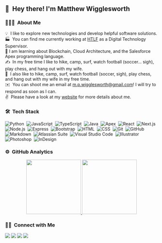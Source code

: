 <h2>👋 &nbsp;Hey there! I'm Matthew Wigglesworth</h2>

<!-- ## 👋 &nbsp;Hey there! I'm Matthew Wigglesworth -->

### 👨🏻‍💻 &nbsp;About Me

💡 &nbsp;I like to explore new technologies and develop helpful software solutions.\
🏭 &nbsp;You can find me currently working at [HTLF](https://www.htlf.com/) as a Digital Technology Supervisor.\
🌱 I am learning about Blockchain, Cloud Architecture, and the Salesforce Apex programming language.\
✍️ &nbsp;In my free time I like to hike, camp, surf, watch football (soccer... sigh), play chess, and hang out with my wife.\
💬 &nbsp;I also like to hike, camp, surf, watch football (soccer, sigh), play chess, and hang out with my wife in my free time.\
✉️ &nbsp;You can shoot me an email at m.p.wigglesworth@gmail.com! I will try to respond as soon as I can.\
✌️ &nbsp;Please have a look at my [website](https://www.mattwigg.com/) for more details about me.

### 🛠 &nbsp;Tech Stack

![Python](https://img.shields.io/badge/-Python-05122A?style=flat&logo=python)&nbsp;
![JavaScript](https://img.shields.io/badge/-JavaScript-05122A?style=flat&logo=javascript)&nbsp;
![TypeScript](https://img.shields.io/badge/-TypseScript-05122A?style=flat&logo=typescript&logoColor=blue)&nbsp;
![Java](https://img.shields.io/badge/-Java-05122A?style=flat&logo=Java&logoColor=FFA518)&nbsp;
![Apex](https://img.shields.io/badge/-Apex-05122A?style=flat&logo=salesforce&logoColor=1572B6)&nbsp;
![React](https://img.shields.io/badge/-React-05122A?style=flat&logo=react)&nbsp;
![Next.js](https://img.shields.io/badge/-Next.js-05122A?style=flat&logo=nextdotjs&logoColor=FEFEFE)&nbsp;
![Node.js](https://img.shields.io/badge/-Node.js-05122A?style=flat&logo=node.js)&nbsp;
![Express](https://img.shields.io/badge/-Express-05122A?style=flat&logo=express&logoColor=white)&nbsp;
![Bootstrap](https://img.shields.io/badge/-Bootstrap-05122A?style=flat&logo=bootstrap&logoColor=563D7C)&nbsp;
![HTML](https://img.shields.io/badge/-HTML-05122A?style=flat&logo=HTML5)&nbsp;
![CSS](https://img.shields.io/badge/-CSS-05122A?style=flat&logo=CSS3&logoColor=1572B6)&nbsp;
![Git](https://img.shields.io/badge/-Git-05122A?style=flat&logo=git)&nbsp;
![GitHub](https://img.shields.io/badge/-GitHub-05122A?style=flat&logo=github)&nbsp;
![Markdown](https://img.shields.io/badge/-Markdown-05122A?style=flat&logo=markdown)&nbsp;
![Atlassian Suite](https://img.shields.io/badge/-Atlassian%20Suite-05122A?style=flat&logo=atlassian&logoColor=blue)&nbsp;
![Visual Studio Code](https://img.shields.io/badge/-Visual%20Studio%20Code-05122A?style=flat&logo=visual-studio-code&logoColor=007ACC)&nbsp;
![Illustrator](https://img.shields.io/badge/-Illustrator-05122A?style=flat&logo=adobe-illustrator)&nbsp;
![Photoshop](https://img.shields.io/badge/-Photoshop-05122A?style=flat&logo=adobe-photoshop)&nbsp;
![InDesign](https://img.shields.io/badge/-InDesign-05122A?style=flat&logo=adobe-indesign)

### ⚙️ &nbsp;GitHub Analytics

<p align="center">
<a href="https://github.com/Matt-Wigg">
  <img height="180em" src="https://github-readme-stats-eight-theta.vercel.app/api?username=Matt-Wigg&show_icons=true&theme=algolia&include_all_commits=true&count_private=true"/>
  <img height="180em" src="https://github-readme-stats-eight-theta.vercel.app/api/top-langs/?username=Matt-Wigg&layout=compact&langs_count=8&theme=algolia"/>
</a>
</p>

### 🤝🏻 &nbsp;Connect with Me

<p align="left">
<a href="https://www.mattwigg.com"><img src="https://img.shields.io/badge/Personal%3A-mattwigg.com-black"/></a>
<a href="https://linkedin.com/in/matt-wigg"><img src="https://img.shields.io/badge/Professional%3A-linkedin-blue"/></a>
<a href="mailto:m.p.wigglesworth+githubreadme@gmail.com"><img src="https://img.shields.io/badge/EMail%3A-gmail-critical"/></a>
<a href="https://www.instagram.com/matt_wigg_/"><img src="https://img.shields.io/badge/Social%3A-instagram-ff69b4"/></a>
</p>
